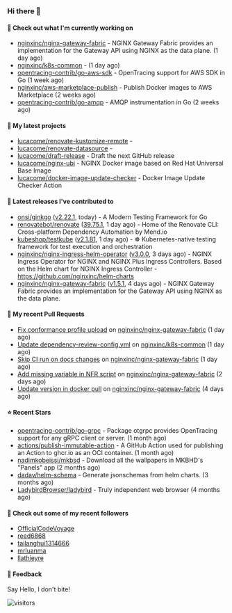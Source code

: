 ### Hi there 👋

#### 👷 Check out what I'm currently working on

- [nginxinc/nginx-gateway-fabric](https://github.com/nginxinc/nginx-gateway-fabric) - NGINX Gateway Fabric provides an implementation for the Gateway API using NGINX as the data plane. (1 day ago)
- [nginxinc/k8s-common](https://github.com/nginxinc/k8s-common) -  (1 day ago)
- [opentracing-contrib/go-aws-sdk](https://github.com/opentracing-contrib/go-aws-sdk) - OpenTracing support for AWS SDK in Go (1 week ago)
- [nginxinc/aws-marketplace-publish](https://github.com/nginxinc/aws-marketplace-publish) - Publish Docker images to AWS Marketplace (2 weeks ago)
- [opentracing-contrib/go-amqp](https://github.com/opentracing-contrib/go-amqp) - AMQP instrumentation in Go (2 weeks ago)

#### 🌱 My latest projects

- [lucacome/renovate-kustomize-remote](https://github.com/lucacome/renovate-kustomize-remote) - 
- [lucacome/renovate-datasource](https://github.com/lucacome/renovate-datasource) - 
- [lucacome/draft-release](https://github.com/lucacome/draft-release) - Draft the next GitHub release
- [lucacome/nginx-ubi](https://github.com/lucacome/nginx-ubi) - NGINX Docker image based on Red Hat Universal Base Image
- [lucacome/docker-image-update-checker](https://github.com/lucacome/docker-image-update-checker) - Docker Image Update Checker Action

#### 🔭 Latest releases I've contributed to

- [onsi/ginkgo](https://github.com/onsi/ginkgo) ([v2.22.1](https://github.com/onsi/ginkgo/releases/tag/v2.22.1), today) - A Modern Testing Framework for Go
- [renovatebot/renovate](https://github.com/renovatebot/renovate) ([39.75.1](https://github.com/renovatebot/renovate/releases/tag/39.75.1), 1 day ago) - Home of the Renovate CLI: Cross-platform Dependency Automation by Mend.io
- [kubeshop/testkube](https://github.com/kubeshop/testkube) ([v2.1.81](https://github.com/kubeshop/testkube/releases/tag/v2.1.81), 1 day ago) - ☸️ Kubernetes-native testing framework for test execution and orchestration
- [nginxinc/nginx-ingress-helm-operator](https://github.com/nginxinc/nginx-ingress-helm-operator) ([v3.0.0](https://github.com/nginxinc/nginx-ingress-helm-operator/releases/tag/v3.0.0), 3 days ago) - NGINX Ingress Operator for NGINX and NGINX Plus Ingress Controllers. Based on the Helm chart for NGINX Ingress Controller - https://github.com/nginxinc/helm-charts
- [nginxinc/nginx-gateway-fabric](https://github.com/nginxinc/nginx-gateway-fabric) ([v1.5.1](https://github.com/nginxinc/nginx-gateway-fabric/releases/tag/v1.5.1), 4 days ago) - NGINX Gateway Fabric provides an implementation for the Gateway API using NGINX as the data plane.

#### 🔨 My recent Pull Requests

- [Fix conformance profile upload](https://github.com/nginxinc/nginx-gateway-fabric/pull/2932) on [nginxinc/nginx-gateway-fabric](https://github.com/nginxinc/nginx-gateway-fabric) (1 day ago)
- [Update dependency-review-config.yml](https://github.com/nginxinc/k8s-common/pull/55) on [nginxinc/k8s-common](https://github.com/nginxinc/k8s-common) (1 day ago)
- [Skip CI run on docs changes](https://github.com/nginxinc/nginx-gateway-fabric/pull/2931) on [nginxinc/nginx-gateway-fabric](https://github.com/nginxinc/nginx-gateway-fabric) (1 day ago)
- [Add missing variable in NFR script](https://github.com/nginxinc/nginx-gateway-fabric/pull/2927) on [nginxinc/nginx-gateway-fabric](https://github.com/nginxinc/nginx-gateway-fabric) (2 days ago)
- [Update version in docker pull](https://github.com/nginxinc/nginx-gateway-fabric/pull/2919) on [nginxinc/nginx-gateway-fabric](https://github.com/nginxinc/nginx-gateway-fabric) (4 days ago)

#### ⭐ Recent Stars

- [opentracing-contrib/go-grpc](https://github.com/opentracing-contrib/go-grpc) - Package otgrpc provides OpenTracing support for any gRPC client or server. (1 month ago)
- [actions/publish-immutable-action](https://github.com/actions/publish-immutable-action) - A GitHub Action used for publishing an Action to ghcr.io as an OCI container.  (1 month ago)
- [nadimkobeissi/mkbsd](https://github.com/nadimkobeissi/mkbsd) - Download all the wallpapers in MKBHD&#39;s &#34;Panels&#34; app (2 months ago)
- [dadav/helm-schema](https://github.com/dadav/helm-schema) - Generate jsonschemas from helm charts. (3 months ago)
- [LadybirdBrowser/ladybird](https://github.com/LadybirdBrowser/ladybird) - Truly independent web browser (4 months ago)

#### 👯 Check out some of my recent followers

- [OfficialCodeVoyage](https://github.com/OfficialCodeVoyage)
- [reed6868](https://github.com/reed6868)
- [tailanghui1314666](https://github.com/tailanghui1314666)
- [mrluanma](https://github.com/mrluanma)
- [llathieyre](https://github.com/llathieyre)

#### 💬 Feedback

Say Hello, I don't bite!

![visitors](https://visitor-badge.laobi.icu/badge?page_id=lucacome.visitor-badge)
#
